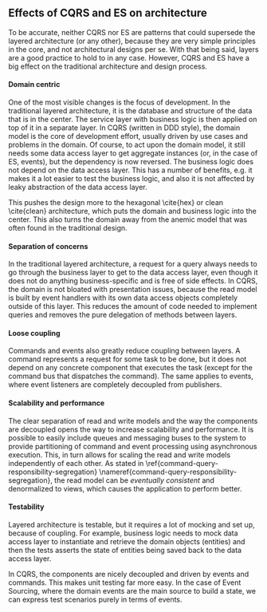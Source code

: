 ## Effects of CQRS and ES on architecture

To be accurate, neither CQRS nor ES are patterns that could supersede the layered architecture (or any other), because they are very simple principles in the core, and not architectural designs per se. With that being said, layers are a good practice to hold to in any case. However, CQRS and ES have a big effect on the traditional architecture and design process.

#### Domain centric

One of the most visible changes is the focus of development. In the traditional layered architecture, it is the database and structure of the data that is in the center. The service layer with business logic is then applied on top of it in a separate layer. In CQRS (written in DDD style), the domain model is the core of development effort, usually driven by use cases and problems in the domain. Of course, to act upon the domain model, it still needs some data access layer to get aggregate instances (or, in the case of ES, events), but the dependency is now reversed. The business logic does not depend on the data access layer. This has a number of benefits, e.g. it makes it a lot easier to test the business logic, and also it is not affected by leaky abstraction of the data access layer.

This pushes the design more to the hexagonal \cite{hex} or clean \cite{clean} architecture, which puts the domain and business logic into the center. This also turns the domain away from the anemic model that was often found in the traditional design.

#### Separation of concerns

In the traditional layered architecture, a request for a query always needs to go through the business layer to get to the data access layer, even though it does not do anything business-specific and is free of side effects. In CQRS, the domain is not bloated with presentation issues, because the read model is built by event handlers with its own data access objects completely outside of this layer. This reduces the amount of code needed to implement queries and removes the pure delegation of methods between layers.

#### Loose coupling

Commands and events also greatly reduce coupling between layers. A command represents a request for some task to be done, but it does not depend on any concrete component that executes the task (except for the command bus that dispatches the command). The same applies to events, where event listeners are completely decoupled from publishers.

#### Scalability and performance

The clear separation of read and write models and the way the components are decoupled opens the way to increase scalability and performance. It is possible to easily include queues and messaging buses to the system to provide partitioning of command and event processing using asynchronous execution. This, in turn allows for scaling the read and write models independently of each other. As stated in \ref{command-query-responsibility-segregation} \nameref{command-query-responsibility-segregation}, the read model can be *eventually consistent* and denormalized to views, which causes the application to perform better.

#### Testability

Layered architecture is testable, but it requires a lot of mocking and set up, because of coupling. For example, business logic needs to mock data access layer to instantiate and retrieve the domain objects (entities) and then the tests asserts the state of entities being saved back to the data access layer.

In CQRS, the components are nicely decoupled and driven by events and commands. This makes unit testing far more easy. In the case of Event Sourcing, where the domain events are the main source to build a state, we can express test scenarios purely in terms of events.
